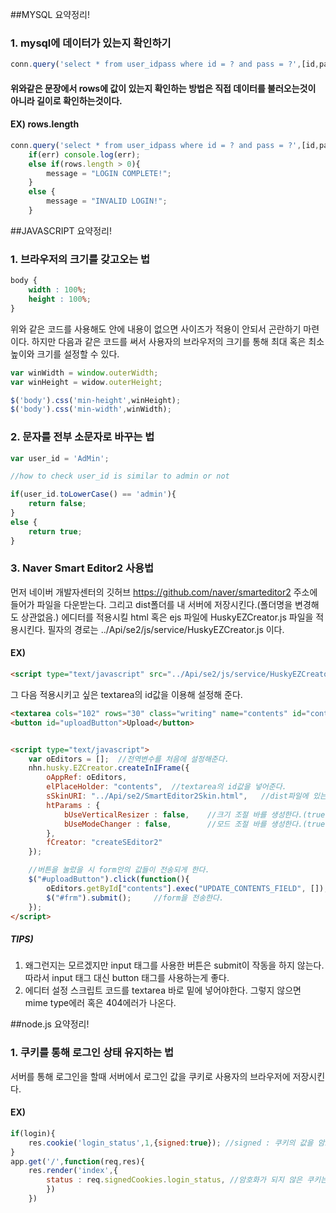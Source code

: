 ##MYSQL 요약정리!
### 1. mysql에 데이터가 있는지 확인하기
```javascript
conn.query('select * from user_idpass where id = ? and pass = ?',[id,passwd],function(err,rows,fields){
```
#### 위와같은 문장에서 rows에 값이 있는지 확인하는 방법은 직접 데이터를 불러오는것이 아니라 길이로 확인하는것이다.
#### EX) rows.length
```javascript
conn.query('select * from user_idpass where id = ? and pass = ?',[id,passwd],function(err,rows,fields){
	if(err) console.log(err);
	else if(rows.length > 0){
		message = "LOGIN COMPLETE!";
	}
	else {
		message = "INVALID LOGIN!";
	}
```


##JAVASCRIPT 요약정리!

### 1. 브라우저의 크기를 갖고오는 법
```css
body {
	width : 100%;
	height : 100%;
}
```
위와 같은 코드를 사용해도 안에 내용이 없으면 사이즈가 적용이 안되서 곤란하기 마련이다.
하지만 다음과 같은 코드를 써서 사용자의 브라우저의 크기를 통해 최대 혹은 최소 높이와 크기를 설정할 수 있다.

```javascript
var winWidth = window.outerWidth;
var winHeight = widow.outerHeight;

$('body').css('min-height',winHeight);
$('body').css('min-width',winWidth);
```

### 2. 문자를 전부 소문자로 바꾸는 법
```javascript
var user_id = 'AdMin';

//how to check user_id is similar to admin or not

if(user_id.toLowerCase() == 'admin'){
	return false;
}
else {
	return true;
}
```

### 3. Naver Smart Editor2 사용법
먼저 네이버 개발자센터의 깃허브 https://github.com/naver/smarteditor2 주소에 들어가 파일을 다운받는다. 그리고 dist폴더를 내 서버에 저장시킨다.(폴더명을 변경해도 상관없음.)
에디터를 적용시킬 html 혹은 ejs 파일에 HuskyEZCreator.js 파일을 적용시킨다. 필자의 경로는 ../Api/se2/js/service/HuskyEZCreator.js 이다.
#### EX)
```html
<script type="text/javascript" src="../Api/se2/js/service/HuskyEZCreator.js"></script>
```
그 다음 적용시키고 싶은 textarea의 id값을 이용해 설정해 준다.
```html
<textarea cols="102" rows="30" class="writing" name="contents" id="contents" style="resize: none;" placeholder="Write Your Contents">Write Your Contents!</textarea>
<button id="uploadButton">Upload</button>


<script type="text/javascript">
	var oEditors = [];	//전역변수를 처음에 설정해준다.
	nhn.husky.EZCreator.createInIFrame({
		oAppRef: oEditors,
		elPlaceHolder: "contents",	//textarea의 id값을 넣어준다.
		sSkinURI: "../Api/se2/SmartEditor2Skin.html",	//dist파일에 있는 SmartEditor2Skin.html 파일의 경로를 넣어준다.
		htParams : {
			bUseVerticalResizer : false,	//크기 조절 바를 생성한다.(true: 생성 , false : 제거)
			bUseModeChanger : false,		//모드 조절 바를 생성한다.(true: 생성 , false : 제거)
		},
		fCreator: "createSEditor2"
	});

	//버튼을 눌렀을 시 form안의 값들이 전송되게 한다.
	$("#uploadButton").click(function(){
		oEditors.getById["contents"].exec("UPDATE_CONTENTS_FIELD", []);	//"" 안에 textarea의 id값을 넣어준다.
		$("#frm").submit();		//form을 전송한다.
	});
</script>
```

##### TIPS)
1. 왜그런지는 모르겠지만 input 태그를 사용한 버튼은 submit이 작동을 하지 않는다. 따라서 input 태그 대신 button 태그를 사용하는게 좋다.
2. 에디터 설정 스크립트 코드를 textarea 바로 밑에 넣어야한다. 그렇지 않으면 mime type에러 혹은 404에러가 나온다.

##node.js 요약정리!

### 1. 쿠키를 통해 로그인 상태 유지하는 법
서버를 통해 로그인을 할때 서버에서 로그인 값을 쿠키로 사용자의 브라우저에 저장시킨다.
#### EX)
```javascript
if(login){
	res.cookie('login_status',1,{signed:true}); //signed : 쿠키의 값을 암호화 시킨다. true:암호화 false: 암호화X
}
app.get('/',function(req,res){
	res.render('index',{
		status : req.signedCookies.login_status, //암호화가 되지 않은 쿠키는 res.cookies.login_status로 사용한다.
		})
	})